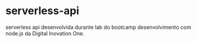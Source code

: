 # serverless-api
serverless api desenvolvida durante lab do bootcamp desenvolvimento com node.js da Digital Inovation One. 
